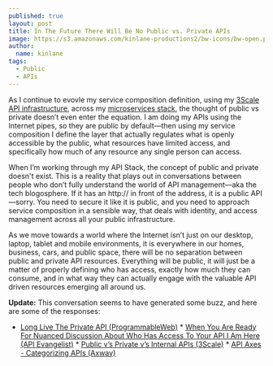 ```yaml
---
published: true
layout: post
title: In The Future There Will Be No Public vs. Private APIs
image: https://s3.amazonaws.com/kinlane-productions2/bw-icons/bw-open.png
author:
  name: kinlane
tags:
  - Public
  - APIs
---
```

As I continue to evovle my service composition definition, using my [3Scale API infrastructure](https://bit.ly/1cHBhd5), across my [microservices stack](https://kin-lane.github.io/master/), the thought of public vs private doesn’t even enter the equation. I am doing my APIs using the Internet pipes, so they are public by default—then using my service composition I define the layer that actually regulates what is openly accessible by the public, what resources have limited access, and specifically how much of any resource any single person can access.

When I’m working through my API Stack, the concept of public and private doesn't exist. This is a reality that plays out in conversations between people who don’t fully understand the world of API management—aka the tech blogosphere. If it has an http:// in front of the address, it is a public API—sorry. You need to secure it like it is public, and you need to approach service composition in a sensible way, that deals with identity, and access management across all your public infrastructure.

As we move towards a world where the Internet isn’t just on our desktop, laptop, tablet and mobile environments, it is everywhere in our homes, business, cars, and public space, there will be no separation between public and private API resources. Everything will be public, it will just be a matter of properly defining who has access, exactly how much they can consume, and in what way they can actually engage with the valuable API driven resources emerging all around us.

**Update:** This conversation seems to have generated some buzz, and here are some of the responses:

*   [Long Live The Private API (ProgrammableWeb)](http://www.programmableweb.com/news/long-live-private-api/analysis/2015/02/06)
[](http://www.programmableweb.com/news/long-live-private-api/analysis/2015/02/06)*   [](http://www.programmableweb.com/news/long-live-private-api/analysis/2015/02/06)[When You Are Ready For Nuanced Discussion About Who Has Access To Your API I Am Here (API Evangelist)](http://apievangelist.com/2015/02/06/when-you-are-ready-for-nuanced-discussion-about-who-has-access-to-your-api-i-am-here/)
[](http://apievangelist.com/2015/02/06/when-you-are-ready-for-nuanced-discussion-about-who-has-access-to-your-api-i-am-here/)*   [](http://apievangelist.com/2015/02/06/when-you-are-ready-for-nuanced-discussion-about-who-has-access-to-your-api-i-am-here/)[Public v’s Private v’s Internal APIs (3Scale)](https://www.3scale.net/2015/02/public-vs-private-vs-internal-apis/)
[](https://www.3scale.net/2015/02/public-vs-private-vs-internal-apis/)*   [](https://www.3scale.net/2015/02/public-vs-private-vs-internal-apis/)[API Axes - Categorizing APIs (Axway)](http://www.soatothecloud.com/2015/02/this-week-there-has-been-great.html)
[](http://www.soatothecloud.com/2015/02/this-week-there-has-been-great.html)